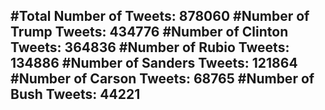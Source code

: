 #Total Number of Tweets: 878060 
#Number of Trump Tweets: 434776
#Number of Clinton Tweets: 364836
#Number of Rubio Tweets: 134886
#Number of Sanders Tweets: 121864
#Number of Carson Tweets: 68765
#Number of Bush Tweets: 44221
---
